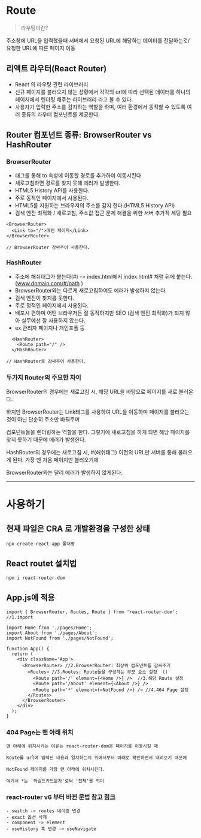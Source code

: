 # Route

> 라우팅이란?


주소창에 URL을 입력했을때 서버에서 요청된 URL에 해당하는 데이터를 전달하는것/ 요청한 URL에 따른 페이지 이동

## 리액트 라우터(React Router)
  - React 의 라우팅 관련 라이브러리
  - 신규 페이지를 불러오지 않는 상황에서 각각의 url에 따라 선택된 데이터를 하나의 페이지에서 렌더링 해주는 라이브러리 라고 볼 수 있다.
  - 사용자가 입력한 주소를 감지하는 역할을 하며, 여러 환경에서 동작할 수 있도록 여러 종류의 라우터 컴포넌트를 제공한다.

## Router 컴포넌트 종류: BrowserRouter vs HashRouter
### BrowserRouter 
  - <Link> 태그를 통해 to 속성에 이동할 경로를 추가하여 이동시킨다
  - 새로고침하면 경로를 찾지 못해 에러가 발생한다.
  - HTML5 History API를 사용한다.
  - 주로 동적인 페이지에서 사용된다.
  - HTML5를 지원하는 브라우저의 주소를 감지 한다.(HTML5 History API)
  - 검색 엔진 최적화 / 새로고침, 주소값 접근 문제 해결을 위한 서버 추가적 세팅 필요
  
  ```
  <BrowserRouter>
    <Link to="/">메인 페이지</Link>
  </BrowserRouter>

  // BrowserRouter 감싸주어 사용한다.
  ```

### HashRouter
  - 주소에 해쉬태그가 붙는다(#) -> index.html에서 index.html# 처럼 뒤에 붙는다. (www.domain.com/#/path )
  - BrowserRouter와는 다르게 새로고침하여도 에러가 발생하지 않는다.
  - 검색 엔진이 찾지를 못한다.
  - 주로 정적인 페이지에서 사용된다.
  - 배포시 편하며 어떤 브라우저든 잘 동작하지만 SEO (검색 엔진 최적화)가 되지 않아 실무에선 잘 사용하지 않는다.
  - ex.관리자 페이지나 개인포폴 등 

```
  <HashRouter>
    <Route path="/" />
  </HashRouter>

// HashRouter로 감싸주어 사용한다.
  ```
  
### 두가지 Router의 주요한 차이
  BrowserRouter의 경우에는 새로고침 시, 해당 URL을 바탕으로 페이지를 새로 불러온다. 

  하지만 BrowserRouter는 Link태그를 사용하여 URL을 이동하며 페이지를 불러오는 것이 아닌 단순히 주소만 바꿔주며
  
  컴포넌트들을 렌더링하는 역할을 한다. 그렇기에 새로고침을 하게 되면 해당 페이지를 찾지 못하기 때문에 에러가 발생한다.

  HashRouter의 경우에는 새로고침 시, #(해쉬태그) 이전의 URL만 서버를 통해 불러오게 된다. 가장 맨 처음 페이지만 불러오기에
  
  BrowserRouter와는 달리 에러가 발생하지 않게된다.


---
# 사용하기
  
## 현재 파일은 CRA 로 개발환경을 구성한 상태 
  `npx-create-react-app 폴더명`

## React routet 설치법
  `npm i react-router-dom`


 ## App.js에 적용
  ```
  import { BrowserRouter, Routes, Route } from 'react-router-dom'; //1.import
  
  import Home from './pages/Home';
  import About from './pages/About';
  import NotFound from './pages/NotFound';

  function App() {
    return (
      <div className='App'>
        <BrowserRouter> //2.BrowserRouter: 최상위 컴포넌트를 감싸주기
          <Routes> //3.Routes: Route들을 구성하는 부모 요소 설정  ()
            <Route path='/' element={<Home />} />  //3.해당 Route 설정
            <Route path='/about' element={<About />} />
            <Route path='*' element={<NotFound />} /> //4.404 Page 설정
          </Routes>
        </BrowserRouter>
      </div>
    );
  }
  ```
  
  ### 404 Page는 맨 아래 위치
    
    맨 아래에 위치시키는 이유는 react-router-dom은 페이지를 이동시킬 때

    Route를 url에 입력된 내용과 일치하는지 위에서부터 아래로 확인하면서 내려오기 때문에

    NotFound 페이지를 가장 맨 아래에 위치시킨다.

    여기서 *는 '와일드카드문자'로써 '전체'를 의미

  
  
  ### react-router v6 부터 바뀐 문법 참고 [링크](https://blog.woolta.com/categories/1/posts/211)
    - switch -> routes 네이밍 변경
    - exact 옵션 삭제
    - component -> element
    - useHistory 훅 변경 -> useNavigate
   
